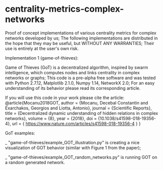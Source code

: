 # centrality-metrics-complex-networks
Proof of concept implementations of various centrality metrics for complex networks developed by us;
The following implementations are distributed in the hope that they may be useful, but WITHOUT ANY WARRANTIES; Their use is entirely at the user's own risk.

Implementation 1 (game-of-thieves):

Game of Thieves (GoT) is a decentralized algorithm, inspired by swarm intelligence, which computes nodes and links centrality in complex networks or graphs;
This code is a pre-alpha free software and was tested with Python 2.7.12, Matplotlib 2.1.0, Numpy 1.14, NetworkX 2.0;
For an easy understanding of its behavior please read its corresponding article.

If you will use this code in your work please cite the article:
@article{Mocanu2018GOT,
  author =        {Mocanu, Decebal Constantin and Exarchakos, Georgios and Liotta, Antonio},
  journal =       {Scientific Reports},
  title =         {Decentralized dynamic understanding of hidden relations in complex networks},
  volume =        {8},
  year =          {2018},
  doi =           {10.1038/s41598-018-19356-4},
  url =           { https://www.nature.com/articles/s41598-018-19356-4 }
}

GoT examples: 

_ "game-of-thieves/example_GOT_illustration.py" is creating a nice visualization of GOT behavior (similar with Figure 1 from the paper);

_ "game-of-thieves/example_GOT_random_networks.py" is running GOT on a random generated network.
